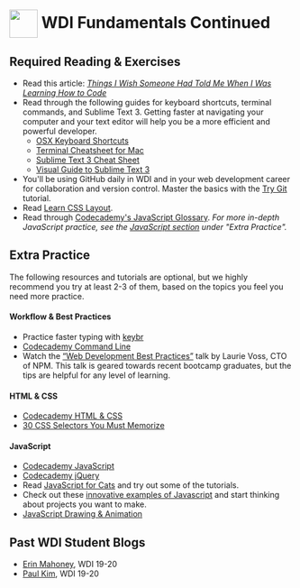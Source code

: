 # <img src="https://cloud.githubusercontent.com/assets/7833470/10423298/ea833a68-7079-11e5-84f8-0a925ab96893.png" style="vertical-align:middle;" width="50"> WDI Fundamentals Continued

## Required Reading & Exercises

* Read this article: <a href="https://medium.com/@cecilycarver/things-i-wish-someone-had-told-me-when-i-was-learning-how-to-code-565fc9dcb329" target="_blank"><em>Things I Wish Someone Had Told Me When I Was Learning How to Code</em></a>
* Read through the following guides for keyboard shortcuts, terminal commands, and Sublime Text 3. Getting faster at navigating your computer and your text editor will help you be a more efficient and powerful developer.
  * <a href="http://sublime-text-unofficial-documentation.readthedocs.org/en/latest/reference/keyboard_shortcuts_osx.html" target="_blank">OSX Keyboard Shortcuts</a>
  * <a href="https://github.com/0nn0/terminal-mac-cheatsheet/wiki/Terminal-Cheatsheet-for-Mac-(-basics-)" target="_blank">Terminal Cheatsheet for Mac</a>
  * <a href="http://www.cheatography.com/martinprins/cheat-sheets/sublime-text-3-osx/" target="_blank">Sublime Text 3 Cheat Sheet</a>
  * <a href="https://scotch.io/bar-talk/the-complete-visual-guide-to-sublime-text-3-getting-started-and-keyboard-shortcuts" target="_blank">Visual Guide to Sublime Text 3</a>
* You'll be using GitHub daily in WDI and in your web development career for collaboration and version control. Master the basics with the <a href="https://try.github.io" target="_blank">Try Git</a> tutorial.
* Read <a href="http://learnlayout.com" target="_blank">Learn CSS Layout</a>.
* Read through <a href="https://www.codecademy.com/articles/glossary-javascript" target="_blank">Codecademy's JavaScript Glossary</a>. <em>For more in-depth JavaScript practice, see the <a href="#javascript">JavaScript section</a> under "Extra Practice".</em>

## Extra Practice

The following resources and tutorials are optional, but we highly recommend you try at least 2-3 of them, based on the topics you feel you need more practice.

#### Workflow & Best Practices

* Practice faster typing with <a href="http://www.keybr.com" target="_blank">keybr</a>
* <a href="https://www.codecademy.com/en/courses/learn-the-command-line" target="_blank">Codecademy Command Line</a>
* Watch the <a href="https://www.youtube.com/watch?v=zqBgyRTKxfA" target="_blank">“Web Development Best Practices”</a> talk by Laurie Voss, CTO of NPM. This talk is geared towards recent bootcamp graduates, but the tips are helpful for any level of learning.

#### HTML & CSS

* <a href="https://www.codecademy.com/en/tracks/web" target="_blank">Codecademy HTML & CSS</a>
* <a href="http://code.tutsplus.com/tutorials/the-30-css-selectors-you-must-memorize--net-16048" target="_blank">30 CSS Selectors You Must Memorize</a>

#### JavaScript

* <a href="https://www.codecademy.com/tracks/javascript">Codecademy JavaScript</a>
* <a href="https://www.codecademy.com/tracks/jquery" target="_blank">Codecademy jQuery</a>
* Read <a href="http://jsforcats.com" target="_blank">JavaScript for Cats</a> and try out some of the tutorials.
* Check out these <a href="http://www.creativebloq.com/web-design/examples-of-javascript-1233964" target="_blank">innovative examples of Javascript</a> and start thinking about projects you want to make.
* <a href="https://www.khanacademy.org/computing/computer-programming/programming" target="_blank">JavaScript Drawing & Animation</a>

## Past WDI Student Blogs

* <a href="https://medium.com/@ErinTheRad" target="_blank">Erin Mahoney</a>, WDI 19-20
* <a href="https://medium.com/@paulkim517">Paul Kim</a>, WDI 19-20

